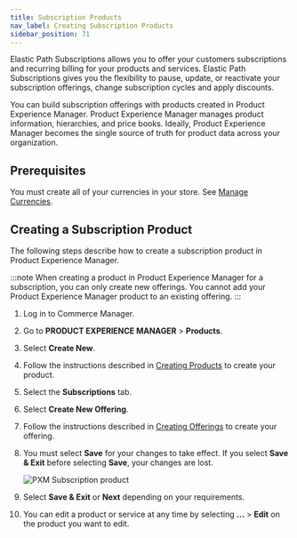 ```yaml
---
title: Subscription Products
nav_label: Creating Subscription Products
sidebar_position: 71
---
```


Elastic Path Subscriptions allows you to offer your customers subscriptions and recurring billing for your products and services. Elastic Path Subscriptions gives you the flexibility to pause, update, or reactivate your subscription offerings, change subscription cycles and apply discounts.

You can build subscription offerings with products created in Product Experience Manager. Product Experience Manager manages product information, hierarchies, and price books. Ideally, Product Experience Manager becomes the single source of truth for product data across your organization.

## Prerequisites

You must create all of your currencies in your store. See [Manage Currencies](/docs/commerce-manager/product-experience-manager/currencies/manage-currencies).

## Creating a Subscription Product

The following steps describe how to create a subscription product in Product Experience Manager.

:::note
When creating a product in Product Experience Manager for a subscription, you can only create new offerings. You cannot add your Product Experience Manager product to an existing offering. 
:::

1. Log in to Commerce Manager.
2. Go to **PRODUCT EXPERIENCE MANAGER** > **Products**.
3. Select **Create New**.
4. Follow the instructions described in [Creating Products](/docs/commerce-manager/product-experience-manager/Products/create-products) to create your product.
5. Select the **Subscriptions** tab.
6. Select **Create New Offering**.
7. Follow the instructions described in [Creating Offerings](/docs/commerce-manager/subscriptions/offerings/creating-offerings) to create your offering.
8. You must select **Save** for your changes to take effect. If you select **Save & Exit** before selecting **Save**, your changes are lost.

    ![PXM Subscription product](/assets/subscription_pxm.png)

9. Select **Save & Exit** or **Next** depending on your requirements. 
10. You can edit a product or service at any time by selecting **...** > **Edit** on the product you want to edit.
